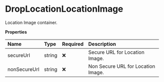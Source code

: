# DropLocationLocationImage

Location Image container.

**Properties**

| Name         | Type   | Required | Description                        |
| :----------- | :----- | :------- | :--------------------------------- |
| secureUrl    | string | ❌       | Secure URL for Location Image.     |
| nonSecureUrl | string | ❌       | Non Secure URL for Location Image. |

<!-- This file was generated by liblab | https://liblab.com/ -->
